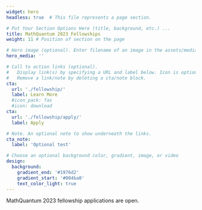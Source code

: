 ```yaml
---
widget: hero
headless: true  # This file represents a page section.

# Put Your Section Options Here (title, background, etc.) ...
title: MathQuantum 2023 Fellowships
weight: 11 # Position of section on the page

# Hero image (optional). Enter filename of an image in the assets/media/ folder.
hero_media: ''

# Call to action links (optional).
#   Display link(s) by specifying a URL and label below. Icon is optional for `cta`.
#   Remove a link/note by deleting a cta/note block.
cta:
  url: './fellowship/'
  label: Learn More
  #icon_pack: fas
  #icon: download
cta:
  url: './fellowship/apply/'
  label: Apply

# Note. An optional note to show underneath the links.
cta_note:
  label: 'Optional test'

# Choose an optional background color, gradient, image, or video
design:
  background:
    gradient_end: '#1976d2'
    gradient_start: '#004ba0'
    text_color_light: true
---
```


MathQuantum 2023 fellowship applications are open.
